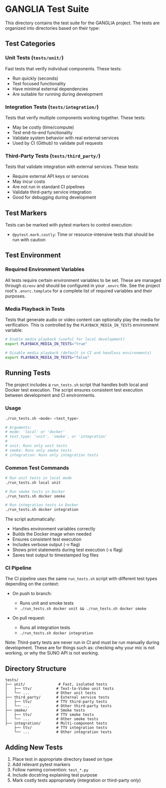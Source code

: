 # GANGLIA Test Suite

This directory contains the test suite for the GANGLIA project. The tests are organized into directories based on their type:

## Test Categories

### Unit Tests (`tests/unit/`)
Fast tests that verify individual components. These tests:
- Run quickly (seconds)
- Test focused functionality
- Have minimal external dependencies
- Are suitable for running during development

### Integration Tests (`tests/integration/`)
Tests that verify multiple components working together. These tests:
- May be costly (time/compute)
- Test end-to-end functionality
- Validate system behavior with real external services
- Used by CI (Github) to validate pull requests

### Third-Party Tests (`tests/third_party/`)
Tests that validate integration with external services. These tests:
- Require external API keys or services
- May incur costs
- Are not run in standard CI pipelines
- Validate third-party service integration
- Good for debugging during development

## Test Markers

Tests can be marked with pytest markers to control execution:

- `@pytest.mark.costly`: Time or resource-intensive tests that should be run with caution

## Test Environment

### Required Environment Variables
All tests require certain environment variables to be set. These are managed through `direnv` and should be configured in your `.envrc` file. See the project root's `.envrc.template` for a complete list of required variables and their purposes.

### Media Playback in Tests
Tests that generate audio or video content can optionally play the media for verification. This is controlled by the `PLAYBACK_MEDIA_IN_TESTS` environment variable:

```bash
# Enable media playback (useful for local development)
export PLAYBACK_MEDIA_IN_TESTS="true"

# Disable media playback (default in CI and headless environments)
export PLAYBACK_MEDIA_IN_TESTS="false"
```

## Running Tests

The project includes a `run_tests.sh` script that handles both local and Docker test execution. The script ensures consistent test execution between development and CI environments.

### Usage
```bash
./run_tests.sh <mode> <test_type>

# Arguments:
# mode: 'local' or 'docker'
# test_type: 'unit', 'smoke', or 'integration'
#
# unit: Runs only unit tests
# smoke: Runs only smoke tests
# integration: Runs only integration tests
```

### Common Test Commands

```bash
# Run unit tests in local mode
./run_tests.sh local unit

# Run smoke tests in Docker
./run_tests.sh docker smoke

# Run integration tests in Docker
./run_tests.sh docker integration
```

The script automatically:
- Handles environment variables correctly
- Builds the Docker image when needed
- Ensures consistent test execution
- Includes verbose output (-v flag)
- Shows print statements during test execution (-s flag)
- Saves test output to timestamped log files

### CI Pipeline
The CI pipeline uses the same `run_tests.sh` script with different test types depending on the context:

- On push to branch:
  - Runs unit and smoke tests
  - `./run_tests.sh docker unit && ./run_tests.sh docker smoke`

- On pull request:
  - Runs all integration tests
  - `./run_tests.sh docker integration`

Note: Third-party tests are never run in CI and must be run manually during development.
      These are for things such as: checking why your mic is not working, or why the SUNO API is not working.

## Directory Structure
```
tests/
├── unit/               # Fast, isolated tests
│   ├── ttv/           # Text-to-Video unit tests
│   └── ...            # Other unit tests
├── third_party/       # External service tests
│   ├── ttv/           # TTV third-party tests
│   └── ...            # Other third-party tests
├── smoke/             # Smoke tests
│   ├── ttv/           # TTV smoke tests
│   └── ...            # Other smoke tests
├── integration/       # Multi-component tests
    ├── ttv/           # TTV integration tests
    └── ...            # Other integration tests
```

## Adding New Tests

1. Place test in appropriate directory based on type
2. Add relevant pytest markers
3. Follow naming convention: `test_*.py`
4. Include docstring explaining test purpose
5. Mark costly tests appropriately (integration or third-party only)

